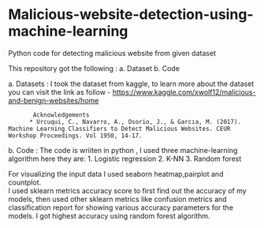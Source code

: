 # Malicious-website-detection-using-machine-learning
Python code for detecting malicious website from given dataset



This repository got the following : 
  a.  Dataset
  b.  Code

a.   Datasets : I took the dataset from kaggle, to learn more about the dataset you can visit the link as follow - 
            https://www.kaggle.com/xwolf12/malicious-and-benign-websites/home
            
           Acknowledgements
          * Urcuqui, C., Navarro, A., Osorio, J., & Garcıa, M. (2017). Machine Learning Classifiers to Detect Malicious Websites. CEUR Workshop Proceedings. Vol 1950, 14-17.
          
 
b.    Code : The code is wriiten in python , I used three machine-learning algorithm here they are:
                                                          1. Logistic regression
                                                          2. K-NN
                                                          3. Random forest
                                                          
  For visualizing the input data I used seaborn heatmap,pairplot and countplot.                                                        
  I used sklearn metrics accuracy score to first find out the accuracy of my models, then used other
  sklearn metrics like confusion metrics and classification report for showing various accuracy 
  parameters for the models. I got highest accuracy using random forest algorithm.
